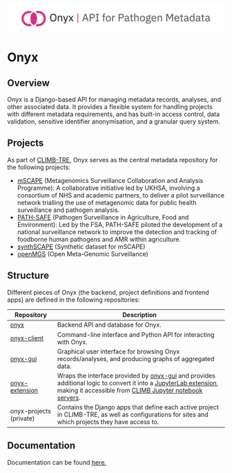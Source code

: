 ![Onyx Banner Image](images/onyx.png)

# Onyx

## Overview

Onyx is a Django-based API for managing metadata records, analyses, and other associated data. It provides a flexible system for handling projects with different metadata requirements, and has built-in access control, data validation, sensitive identifier anonymisation, and a granular query system.

## Projects

As part of [CLIMB-TRE](https://climb-tre.github.io/), Onyx serves as the central metadata repository for the following projects:

- [mSCAPE](https://mscape.climb.ac.uk/) (Metagenomics Surveillance Collaboration and Analysis Programme): A collaborative initiative led by UKHSA, involving a consortium of NHS and academic partners, to deliver a pilot surveillance network trialling the use of metagenomic data for public health surveillance and pathogen analysis.
- [PATH-SAFE](https://www.food.gov.uk/our-work/pathogen-surveillance-in-agriculture-food-and-environment-path-safe-programme) (Pathogen Surveillance in Agriculture, Food and Environment): Led by the FSA, PATH-SAFE piloted the development of a national surveillance network to improve the detection and tracking of foodborne human pathogens and AMR within agriculture.
- [synthSCAPE](https://climb-tre.github.io/synthscape/) (Synthetic dataset for mSCAPE)
- [openMGS](https://climb-tre.github.io/openmgs/) (Open Meta-Genomic Surveillance)

## Structure

Different pieces of Onyx (the backend, project definitions and frontend apps) are defined in the following repositories: 

| Repository | Description |
| - | - |
|[onyx](https://github.com/CLIMB-TRE/onyx) | Backend API and database for Onyx. |
| [onyx-client](https://github.com/CLIMB-TRE/onyx-client) | Command-line interface and Python API for interacting with Onyx. |
| [onyx-gui](https://github.com/CLIMB-TRE/onyx-gui) | Graphical user interface for browsing Onyx records/analyses, and producing graphs of aggregated data. |
| [onyx-extension](https://github.com/CLIMB-TRE/onyx-extension) | Wraps the interface provided by [onyx-gui](https://github.com/CLIMB-TRE/onyx-gui) and provides additional logic to convert it into a [JupyterLab extension](https://jupyterlab.readthedocs.io/en/4.4.x/user/extensions.html), making it accessible from [CLIMB Jupyter notebook servers](https://docs.climb.ac.uk/notebook-servers/). |
| onyx-projects (private) | Contains the Django apps that define each active project in CLIMB-TRE, as well as configurations for sites and which projects they have access to. |

## Documentation

Documentation can be found [here.](docs)
